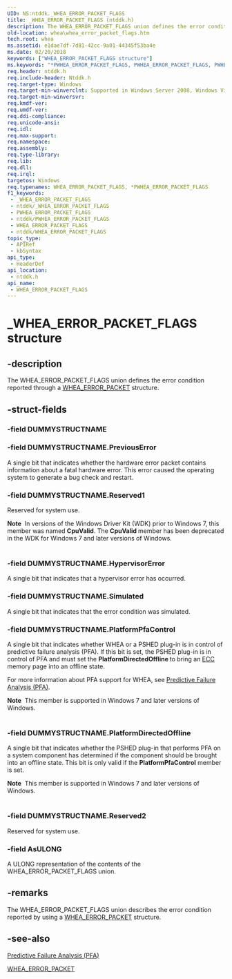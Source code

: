 ```yaml
---
UID: NS:ntddk._WHEA_ERROR_PACKET_FLAGS
title: _WHEA_ERROR_PACKET_FLAGS (ntddk.h)
description: The WHEA_ERROR_PACKET_FLAGS union defines the error condition reported through a WHEA_ERROR_PACKET structure.
old-location: whea\whea_error_packet_flags.htm
tech.root: whea
ms.assetid: e1dae7df-7d81-42cc-9a01-44345f53ba4e
ms.date: 02/20/2018
keywords: ["WHEA_ERROR_PACKET_FLAGS structure"]
ms.keywords: "*PWHEA_ERROR_PACKET_FLAGS, PWHEA_ERROR_PACKET_FLAGS, PWHEA_ERROR_PACKET_FLAGS union pointer [WHEA Drivers and Applications], WHEA_ERROR_PACKET_FLAGS, WHEA_ERROR_PACKET_FLAGS union [WHEA Drivers and Applications], _WHEA_ERROR_PACKET_FLAGS, ntddk/PWHEA_ERROR_PACKET_FLAGS, ntddk/WHEA_ERROR_PACKET_FLAGS, whea.whea_error_packet_flags, whearef_c193e4e7-f233-4de0-93ac-5e7b841a6c6e.xml"
req.header: ntddk.h
req.include-header: Ntddk.h
req.target-type: Windows
req.target-min-winverclnt: Supported in Windows Server 2008, Windows Vista SP1, and later versions of Windows.
req.target-min-winversvr: 
req.kmdf-ver: 
req.umdf-ver: 
req.ddi-compliance: 
req.unicode-ansi: 
req.idl: 
req.max-support: 
req.namespace: 
req.assembly: 
req.type-library: 
req.lib: 
req.dll: 
req.irql: 
targetos: Windows
req.typenames: WHEA_ERROR_PACKET_FLAGS, *PWHEA_ERROR_PACKET_FLAGS
f1_keywords:
 - _WHEA_ERROR_PACKET_FLAGS
 - ntddk/_WHEA_ERROR_PACKET_FLAGS
 - PWHEA_ERROR_PACKET_FLAGS
 - ntddk/PWHEA_ERROR_PACKET_FLAGS
 - WHEA_ERROR_PACKET_FLAGS
 - ntddk/WHEA_ERROR_PACKET_FLAGS
topic_type:
 - APIRef
 - kbSyntax
api_type:
 - HeaderDef
api_location:
 - ntddk.h
api_name:
 - WHEA_ERROR_PACKET_FLAGS
---
```


# _WHEA_ERROR_PACKET_FLAGS structure


## -description

The WHEA_ERROR_PACKET_FLAGS union defines the error condition reported through a <a href="https://docs.microsoft.com/previous-versions/windows/hardware/drivers/ff560465(v=vs.85)">WHEA_ERROR_PACKET</a> structure.

## -struct-fields

### -field DUMMYSTRUCTNAME

### -field DUMMYSTRUCTNAME.PreviousError

A single bit that indicates whether the hardware error packet contains information about a fatal hardware error. This error caused the operating system to generate a bug check and restart.

### -field DUMMYSTRUCTNAME.Reserved1

Reserved for system use.


<div class="alert"><b>Note</b>  In versions of the Windows Driver Kit (WDK) prior to Windows 7, this member was named <b>CpuValid</b>. The <b>CpuValid </b>member has been deprecated in the WDK for Windows 7 and later versions of Windows.</div>
<div> </div>

### -field DUMMYSTRUCTNAME.HypervisorError

A single bit that indicates that a hypervisor error has occurred.

### -field DUMMYSTRUCTNAME.Simulated

A single bit that indicates that the error condition was simulated.

### -field DUMMYSTRUCTNAME.PlatformPfaControl

A single bit that indicates whether WHEA or a PSHED plug-in is in control of predictive failure analysis (PFA). If this bit is set, the PSHED plug-in is in control of PFA and must set the <b>PlatformDirectedOffline </b>to bring an <a href="https://docs.microsoft.com/windows-hardware/drivers/">ECC</a> memory page into an offline state.

For more information about PFA support for WHEA, see <a href="https://docs.microsoft.com/windows-hardware/drivers/whea/predictive-failure-analysis--pfa-">Predictive Failure Analysis (PFA)</a>.


<div class="alert"><b>Note</b>  This member is supported in Windows 7 and later versions of Windows.</div>
<div> </div>

### -field DUMMYSTRUCTNAME.PlatformDirectedOffline

A single bit that indicates whether the PSHED plug-in that performs PFA on a system component has determined if the component should be brought into an offline state. This bit is only valid if the <b>PlatformPfaControl</b> member is set.


<div class="alert"><b>Note</b>  This member is supported in Windows 7 and later versions of Windows.</div>
<div> </div>

### -field DUMMYSTRUCTNAME.Reserved2

Reserved for system use.

### -field AsULONG

A ULONG representation of the contents of the WHEA_ERROR_PACKET_FLAGS union.

## -remarks

The WHEA_ERROR_PACKET_FLAGS union describes the error condition reported by using a <a href="https://docs.microsoft.com/previous-versions/windows/hardware/drivers/ff560465(v=vs.85)">WHEA_ERROR_PACKET</a> structure.

## -see-also

<a href="https://docs.microsoft.com/windows-hardware/drivers/whea/predictive-failure-analysis--pfa-">Predictive Failure Analysis (PFA)</a>



<a href="https://docs.microsoft.com/previous-versions/windows/hardware/drivers/ff560465(v=vs.85)">WHEA_ERROR_PACKET</a>

